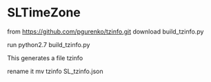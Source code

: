 # SLTimeZone
from https://github.com/pgurenko/tzinfo.git
download build_tzinfo.py

run
python2.7 build_tzinfo.py

This generates a file
tzinfo

rename it
mv tzinfo SL_tzinfo.json

